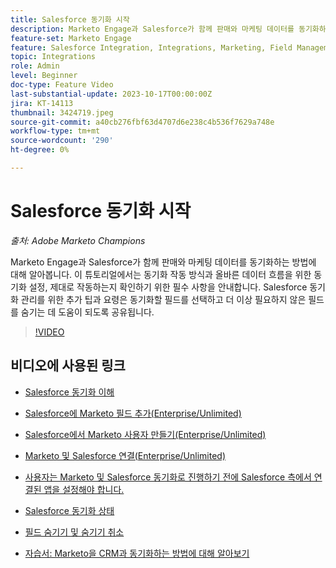 ```yaml
---
title: Salesforce 동기화 시작
description: Marketo Engage과 Salesforce가 함께 판매와 마케팅 데이터를 동기화하는 방법에 대해 알아봅니다. 이 튜토리얼에서는 동기화 작동 방식과 올바른 데이터 흐름을 위한 동기화 설정, 제대로 작동하는지 확인하기 위한 필수 사항을 안내합니다.
feature-set: Marketo Engage
feature: Salesforce Integration, Integrations, Marketing, Field Management, Administration
topic: Integrations
role: Admin
level: Beginner
doc-type: Feature Video
last-substantial-update: 2023-10-17T00:00:00Z
jira: KT-14113
thumbnail: 3424719.jpeg
source-git-commit: a40cb276fbf63d4707d6e238c4b536f7629a748e
workflow-type: tm+mt
source-wordcount: '290'
ht-degree: 0%

---
```



# Salesforce 동기화 시작

*출처: Adobe Marketo Champions*

Marketo Engage과 Salesforce가 함께 판매와 마케팅 데이터를 동기화하는 방법에 대해 알아봅니다. 이 튜토리얼에서는 동기화 작동 방식과 올바른 데이터 흐름을 위한 동기화 설정, 제대로 작동하는지 확인하기 위한 필수 사항을 안내합니다. Salesforce 동기화 관리를 위한 추가 팁과 요령은 동기화할 필드를 선택하고 더 이상 필요하지 않은 필드를 숨기는 데 도움이 되도록 공유됩니다.

>[!VIDEO](https://video.tv.adobe.com/v/3424719/?learn=on)

## 비디오에 사용된 링크

* [Salesforce 동기화 이해](https://experienceleague.adobe.com/docs/marketo/using/product-docs/crm-sync/salesforce-sync/understanding-the-salesforce-sync.html)

* [Salesforce에 Marketo 필드 추가(Enterprise/Unlimited)](https://experienceleague.adobe.com/docs/marketo/using/product-docs/crm-sync/salesforce-sync/setup/enterprise-unlimited-edition/step-1-of-3-add-marketo-fields-to-salesforce-enterprise-unlimited.html)

* [Salesforce에서 Marketo 사용자 만들기(Enterprise/Unlimited)](https://experienceleague.adobe.com/docs/marketo/using/product-docs/crm-sync/salesforce-sync/setup/enterprise-unlimited-edition/step-2-of-3-create-a-salesforce-user-for-marketo-enterprise-unlimited.html)

* [Marketo 및 Salesforce 연결(Enterprise/Unlimited)](https://experienceleague.adobe.com/docs/marketo/using/product-docs/crm-sync/salesforce-sync/setup/enterprise-unlimited-edition/step-3-of-3-connect-marketo-and-salesforce-enterprise-unlimited.html)

* [사용자는 Marketo 및 Salesforce 동기화로 진행하기 전에 Salesforce 측에서 연결된 앱을 설정해야 합니다.](https://experienceleague.adobe.com/docs/marketo/using/product-docs/crm-sync/salesforce-sync/log-in-using-oauth-2-0.html)

* [Salesforce 동기화 상태](https://experienceleague.adobe.com/docs/marketo/using/product-docs/crm-sync/salesforce-sync/salesforce-sync-status.html)

* [필드 숨기기 및 숨기기 취소](https://experienceleague.adobe.com/docs/marketo/using/product-docs/administration/field-management/hide-and-unhide-a-field.html)

* [자습서: Marketo을 CRM과 동기화하는 방법에 대해 알아보기](https://experienceleague.adobe.com/docs/marketo-learn/tutorials/lead-and-data-management/crm-sync-learn.html)
